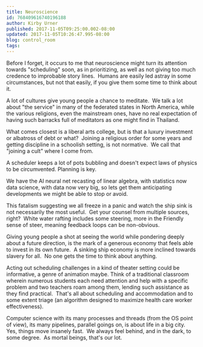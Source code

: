 ```yaml
---
title: Neuroscience
id: 768409616740196188
author: Kirby Urner
published: 2017-11-05T09:25:00.002-08:00
updated: 2017-11-05T10:26:47.995-08:00
blog: control_room
tags: 
---
```


Before I forget, it occurs to me that neuroscience might turn its attention towards "scheduling" soon, as in prioritizing, as well as not giving too much credence to improbable story lines.  Humans are easily led astray in some circumstances, but not that easily, if you give them some time to think about it.

A lot of cultures give young people a chance to meditate.  We talk a lot about "the service" in many of the federated states in North America, while the various religions, even the mainstream ones, have no real expectation of having such barracks full of meditators as one might find in Thailand.

What comes closest is a liberal arts college, but is that a luxury investment or albatross of debt or what?  Joining a religious order for some years and getting discipline in a schoolish setting, is not normative.  We call that "joining a cult" where I come from. 

A scheduler keeps a lot of pots bubbling and doesn't expect laws of physics to be circumvented. Planning is key.

We have the AI neural net recasting of linear algebra, with statistics now data science, with data now very big, so lets get them anticipating developments we might be able to stop or avoid.

This fatalism suggesting we all freeze in a panic and watch the ship sink is not necessarily the most useful.  Get your counsel from multiple sources, right?  White water rafting includes some steering, more in the Friendly sense of steer, meaning feedback loops can be non-obvious.

Giving young people a shot at seeing the world while pondering deeply about a future direction, is the mark of a generous economy that feels able to invest in its own future.  A sinking ship economy is more inclined towards slavery for all.  No one gets the time to think about anything.

Acting out scheduling challenges in a kind of theater setting could be informative, a genre of animation maybe. Think of a traditional classroom wherein numerous students each need attention and help with a specific problem and two teachers roam among them, lending such assistance as they find practical.  That's all about scheduling and accommodation and to some extent triage (an algorithm designed to maximize health care worker effectiveness).

Computer science with its many processes and threads (from the OS point of view), its many pipelines, parallel goings on, is about life in a big city.  Yes, things move insanely fast.  We always feel behind, and in the dark, to some degree.  As mortal beings, that's our lot.